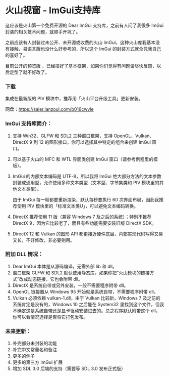# 火山视窗 - ImGui支持库

这应该是火山第一个免费开源的 Dear ImGui 支持库，之前有人问了我很多 ImGui 封装的相关技术问题，就顺手开坑了。

之前应该有人封装过未公开、未开源或收费的火山 ImGui，这种火山库我基本没有接触，易语言版也没什么好参考的，所以这个 ImGui 的封装方式就全凭我自己的喜好了。

目前公开的预览版 ，已经搭好了基本框架，如果你们觉得有问题请尽快反馈，以后定型了就不好改了。

### 下载

集成在最新版的 PIV 模块中，推荐用「火山平台升级工具」更新安装。

网盘：https://saier.lanzoul.com/b016cwvle

###  ImGui  支持库简介：

1. 支持 Win32、GLFW 和 SDL2 三种窗口框架，支持 OpenGL、Vulkan、DirectX 9 到 12 的图形接口，你可以选择其中特定的组合来创建 ImGui 窗口。

2. 可以基于火山的 MFC 和 WTL 界面类创建 ImGui 窗口（请参考例程里的模板）。

4. ImGui 的内部文本编码是 UTF-8，所以我将 ImGui 绝大部分方法的文本参数封装成通用型，允许使用多种文本类型（文本型、字节集类和 PIV 模块里的其他文本类型）。

   由于 ImGui 每一帧都要重新渲染，默认每秒要执行 60 次界面布局，因此我推荐使用 PIV 模块里的「标准文本类U」，可以避免文本编码转换。

5. DirectX 推荐使用 11 版（兼容 Windows 7 及之后的系统）；特别不推荐 DirectX 9，因为它比较老了，而且有些功能需要安装旧版 DirectX SDK。

6. DirectX 12 和 Vulkan 的图形 API 都更接近硬件底层，内部实现代码写得又臭又长，不好修改，非必要别用。

### 附加 DLL 情况：

1. Dear ImGui 本体是从源码编译，无需外部 lib 和 dll。
2. 窗口框架 GLFW 和 SDL2 默认使用静态库，如果你把“火山模块的链接方式”改成动态链接，它也会附带 dll。
3. DirectX 是系统自带或另外安装，一般不需要程序附带 dll。
4. OpenGL 链接器从 Windows 95 开始就是系统自带，不需要程序附带 dll。
5. Vulkan 必须依赖 vulkan-1.dll，由于 Vulkan 比较新，Windows 7 及之前的系统肯定是没有的，Windows 10 之后能在 System32 里找到这个文件，但我不确定这是系统自带还是显卡驱动安装进去的。总之程序默认附带这个 dll，你可以看情况选择是否将它打包发布。

### 未来更新：

1. 补完部分未封装的功能
2. 补完中文常量名和备注
3. 更多的例子
4. 更多的第三方 ImGui 扩展
5. 增加 SDL 3.0 后端的支持（需要等 SDL 3.0 发布正式版）
